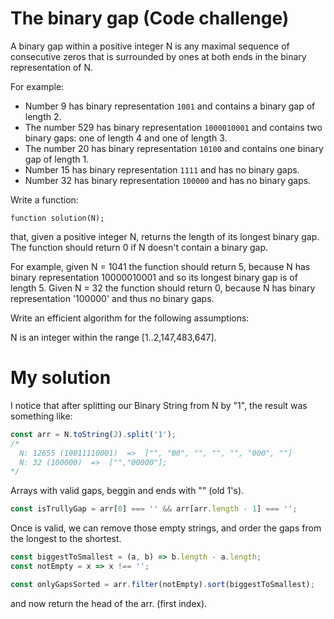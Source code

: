 # The binary gap (Code challenge)

A binary gap within a positive integer N is any maximal sequence of consecutive zeros that is surrounded by ones at both ends in the binary representation of N.

For example:

- Number 9 has binary representation `1001` and contains a binary gap of length 2.
- The number 529 has binary representation `1000010001` and contains two binary gaps: one of length 4 and one of length 3.
- The number 20 has binary representation `10100` and contains one binary gap of length 1.
- Number 15 has binary representation `1111` and has no binary gaps.
- Number 32 has binary representation `100000` and has no binary gaps.

Write a function:

`function solution(N);`

that, given a positive integer N, returns the length of its longest binary gap. The function should return 0 if N doesn't contain a binary gap.

For example, given N = 1041 the function should return 5, because N has binary representation 10000010001 and so its longest binary gap is of length 5. Given N = 32 the function should return 0, because N has binary representation '100000' and thus no binary gaps.

Write an efficient algorithm for the following assumptions:

N is an integer within the range [1..2,147,483,647].

# My solution

I notice that after splitting our Binary String from N by "1", the result was something like:

```javascript
const arr = N.toString(2).split('1');
/*
  N: 12655 (10011110001)  =>  ["", "00", "", "", "", "000", ""]
  N: 32 (100000)  =>  ["","00000"];
*/
```

Arrays with valid gaps, beggin and ends with "" (old 1's).

```javascript
const isTrullyGap = arr[0] === '' && arr[arr.length - 1] === '';
```

Once is valid, we can remove those empty strings, and order the gaps from the longest to the shortest.

```javascript
const biggestToSmallest = (a, b) => b.length - a.length;
const notEmpty = x => x !== '';

const onlyGapsSorted = arr.filter(notEmpty).sort(biggestToSmallest);
```

and now return the head of the arr. (first index).



